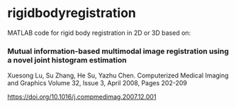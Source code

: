 # rigidbodyregistration

MATLAB code for rigid body registration in 2D or 3D based on:

### Mutual information-based multimodal image registration using a novel joint histogram estimation
Xuesong Lu, Su Zhang, He Su, Yazhu Chen.
Computerized Medical Imaging and Graphics
Volume 32, Issue 3, April 2008, Pages 202-209

https://doi.org/10.1016/j.compmedimag.2007.12.001
